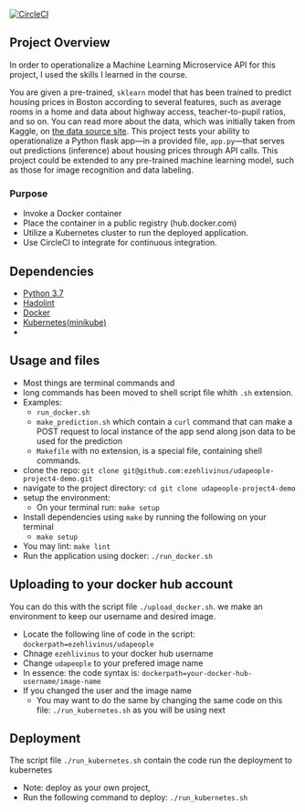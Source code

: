 [![CircleCI](https://dl.circleci.com/status-badge/img/gh/ezehlivinus/udapeople-project4-demo/tree/main.svg?style=svg)](https://dl.circleci.com/status-badge/redirect/gh/ezehlivinus/udapeople-project4-demo/tree/main)


## Project Overview

In order to operationalize a Machine Learning Microservice API for this project, I used the skills I learned in the course.

You are given a pre-trained, `sklearn` model that has been trained to predict housing prices in Boston according to several features, such as average rooms in a home and data about highway access, teacher-to-pupil ratios, and so on. You can read more about the data, which was initially taken from Kaggle, on [the data source site](https://www.kaggle.com/c/boston-housing). This project tests your ability to operationalize a Python flask app—in a provided file, `app.py`—that serves out predictions (inference) about housing prices through API calls. This project could be extended to any pre-trained machine learning model, such as those for image recognition and data labeling.

### Purpose
- Invoke a Docker container
- Place the container in a public registry (hub.docker.com)
- Utilize a Kubernetes cluster to run the deployed application.
- Use CircleCI to integrate for continuous integration.

## Dependencies
 - [Python 3.7](https://www.python.org/downloads/)
 - [Hadolint](https://github.com/hadolint/hadolint)
 - [Docker](https://www.docker.com/)
 - [Kubernetes(minikube)](https://minikube.sigs.k8s.io/docs/start/)
 - 
 
## Usage and files
 - Most things are terminal commands and 
 - long commands has been moved to shell script file whith `.sh` extension.
 - Examples: 
   - `run_docker.sh`
   - `make_prediction.sh` which contain a `curl` command that can make a POST 
   request to local instance of the app send along json data to be used for the prediction
   - `Makefile` with no extension, is a special file, containing shell commands.
 - clone the repo: `git clone git@github.com:ezehlivinus/udapeople-project4-demo.git`
 - navigate to the project directory: `cd git clone udapeople-project4-demo`
 - setup the environment:
   - On your terminal run: `make setup`
 - Install dependencies using `make` by running the following on your terminal
   - `make setup`
 - You may lint: `make lint`
 - Run the application using docker: `./run_docker.sh`

## Uploading to your docker hub account
You can do this with the script file `./upload_docker.sh`. 
we make an environment to keep our username and desired image.

 - Locate the following line of code in the script:
   ```dockerpath=ezehlivinus/udapeople```
 - Chnage `ezehlivinus` to your docker hub username
 - Change `udapeople` to your prefered image name
 - In essence: the code syntax is: `dockerpath=your-docker-hub-username/image-name`
 - If you changed the user and the image name
   - You may want to do the same by changing the same code on this file: `./run_kubernetes.sh` as you will be using next


## Deployment
The script file `./run_kubernetes.sh` contain the code run the deployment to kubernetes
 - Note: deploy as your own project, 
 - Run the following command to deploy: `./run_kubernetes.sh`
 
<!--* Run `make install` to install the necessary dependencies-->

<!--### Running `app.py`-->

<!--1. Standalone:  `python app.py`-->
<!--2. Run in Docker:  `./run_docker.sh`-->
<!--3. Run in Kubernetes:  `./run_kubernetes.sh`-->

<!--### Kubernetes Steps-->

<!--* Setup and Configure Docker locally-->
<!--* Setup and Configure Kubernetes locally-->
<!--* Create Flask app in Container-->
<!--* Run via kubectl-->
